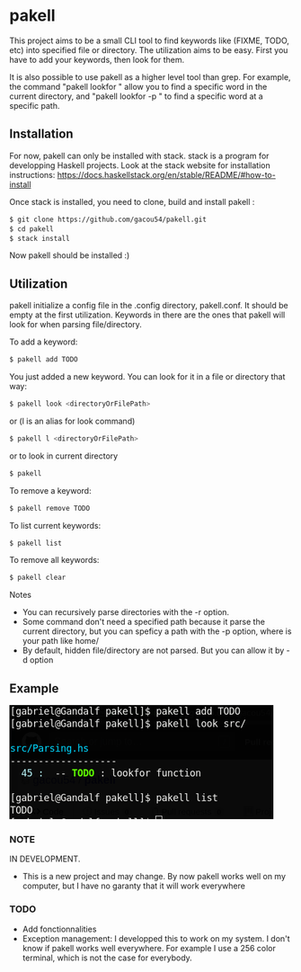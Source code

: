 # pakell

This project aims to be a small CLI tool to find keywords like
(FIXME, TODO, etc) into specified file or directory. The utilization aims
to be easy. First you have to add your keywords, then look for them.


It is also possible to use pakell as a higher level tool than grep. For example,
the command "pakell lookfor <aWord>" allow you to find a specific word in
the current directory, and "pakell lookfor -p <path> <aWord>" to find a
specific word at a specific path.


## Installation


For now, pakell can only be installed with stack. stack is a program for
developping Haskell projects. Look at the stack website for installation
instructions: https://docs.haskellstack.org/en/stable/README/#how-to-install


Once stack is installed, you need to clone, build and install pakell :

```bash
$ git clone https://github.com/gacou54/pakell.git
$ cd pakell
$ stack install
```

Now pakell should be installed :)

## Utilization

pakell initialize a config file in the .config directory, pakell.conf.
It should be empty at the first utilization. Keywords in there are the ones that
pakell will look for when parsing file/directory.

To add a keyword:

```bash
$ pakell add TODO
```

You just added a new keyword. You can look for it in a file or directory
that way:


```bash
$ pakell look <directoryOrFilePath>
```
or (l is an alias for look command)

```bash
$ pakell l <directoryOrFilePath>
```

or to look in current directory

```bash
$ pakell
```

To remove a keyword:

```bash
$ pakell remove TODO
```

To list current keywords:

```bash
$ pakell list
```

To remove all keywords:

```bash
$ pakell clear
```

Notes
* You can recursively parse directories with the -r option.
* Some command don't need a specified path because it parse the current directory, but you can speficy a path with the -p <aPath> option, where <aPath> is your path like home/
* By default, hidden file/directory are not parsed. But you can allow it by -d option



## Example

![basic example](/imgsExample/basicExample.png)

### NOTE
IN DEVELOPMENT.
* This is a new project and may change. By now pakell works well on my computer, but I have no garanty that it will work everywhere


### TODO

* Add fonctionnalities
* Exception management: I developped this to work on my system.
        I don't know if pakell works well everywhere.
        For example I use a 256 color terminal, which is not the case for
        everybody.

